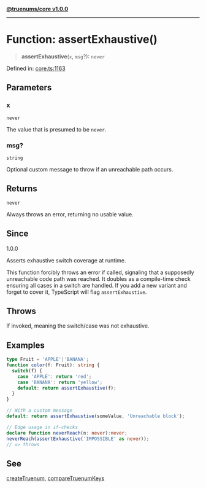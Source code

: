 [**@truenums/core v1.0.0**](../index.md)

***

# Function: assertExhaustive()

> **assertExhaustive**(`x`, `msg`?): `never`

Defined in: [core.ts:1163](https://github.com/ethan-wickstrom/truenums/blob/b5a11edef0163b51f94dc242f445389d81c0496c/src/core.ts#L1163)

## Parameters

### x

`never`

The value that is presumed to be `never`.

### msg?

`string`

Optional custom message to throw if an unreachable path occurs.

## Returns

`never`

Always throws an error, returning no usable value.

## Since

1.0.0

Asserts exhaustive switch coverage at runtime.

This function forcibly throws an error if called, signaling that a supposedly
unreachable code path was reached. It doubles as a compile-time check ensuring
all cases in a switch are handled. If you add a new variant and forget to cover
it, TypeScript will flag `assertExhaustive`.

## Throws

If invoked, meaning the switch/case was not exhaustive.

## Examples

```ts
type Fruit = 'APPLE'|'BANANA';
function color(f: Fruit): string {
  switch(f) {
    case 'APPLE': return 'red';
    case 'BANANA': return 'yellow';
    default: return assertExhaustive(f);
  }
}
```

```ts
// With a custom message
default: return assertExhaustive(someValue, 'Unreachable block');
```

```ts
// Edge usage in if-checks
declare function neverReach(n: never):never;
neverReach(assertExhaustive('IMPOSSIBLE' as never));
// => throws
```

## See

[createTruenum](createTruenum.md), [compareTruenumKeys](compareTruenumKeys.md)
